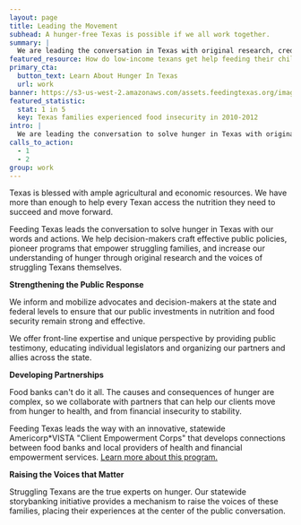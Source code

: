 ```yaml
---
layout: page
title: Leading the Movement
subhead: A hunger-free Texas is possible if we all work together.
summary: |
  We are leading the conversation in Texas with original research, credible policy analysis and public education that increases the understanding, compassion and will to solve hunger.
featured_resource: How do low-income texans get help feeding their children?
primary_cta:
  button_text: Learn About Hunger In Texas
  url: work 
banner: https://s3-us-west-2.amazonaws.com/assets.feedingtexas.org/images/posts/leading-the-movement.jpg
featured_statistic:
  stat: 1 in 5
  key: Texas families experienced food insecurity in 2010-2012
intro: |
  We are leading the conversation to solve hunger in Texas with original research, credible policy analysis and public education that increases understanding of and empathy for hungry Texans. Feeding Texas staff are known across the state and nation for their expertise, creativity and commitment to solving hunger. 
calls_to_action:
  - 1
  - 2
group: work
---
```

Texas is blessed with ample agricultural and economic resources. We have more than enough to help every Texan access the nutrition they need to succeed and move forward. 

Feeding Texas leads the conversation to solve hunger in Texas with our words and actions. We help decision-makers craft effective public policies, pioneer programs that empower struggling families, and increase our understanding of hunger through original research and the voices of struggling Texans themselves.

**Strengthening the Public Response**

We inform and mobilize advocates and decision-makers at the state and federal levels to ensure that our public investments in nutrition and food security remain strong and effective. 

We offer front-line expertise and unique perspective by providing public testimony, educating individual legislators and organizing our partners and allies across the state.

**Developing Partnerships**

Food banks can't do it all. The causes and consequences of hunger are complex, so we collaborate with partners that can help our clients move from hunger to health, and from financial insecurity to stability. 

Feeding Texas leads the way with an innovative, statewide Americorp*VISTA "Client Empowerment Corps" that develops connections between food banks and local providers of health and financial empowerment services. [Learn more about this program.](https://s3-us-west-2.amazonaws.com/assets.feedingtexas.org/pdf/VISTA-Concept-Paper.pdf)

**Raising the Voices that Matter**

Struggling Texans are the true experts on hunger. Our statewide storybanking initiative provides a mechanism to raise the voices of these families, placing their experiences at the center of the public conversation.
